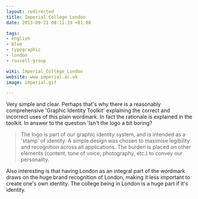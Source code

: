```yaml
---
layout: redirected
title: Imperial College London
date: 2013-09-21 08:11:19 +01:00

tags:
- english
- blue
- typographic
- london
- russell-group

wiki: Imperial_College_London
website: www.imperial.ac.uk
image: imperial.gif

---
```


Very simple and clear. Perhaps that's why there is a reasonably comprehensive 'Graphic Identity Toolkit' explaining the correct and incorrect uses of this plain wordmark. In fact the rationale is explained in the toolkit. In answer to the question 'Isn't the logo a bit boring?

<blockquote>The logo is part of our graphic identity system, and is intended as a 'stamp' of identity. A simple design was chosen to maximise legibility and recognition across all applications. The burden is placed on other elements (content, tone of voice, photography, etc.) to convey our personality.</blockquote>

Also interesting is that having London as an integral part of the wordmark draws on the huge brand recognition of London, making it less important to create one's own identity. The college being in London is a huge part if it's identity.
